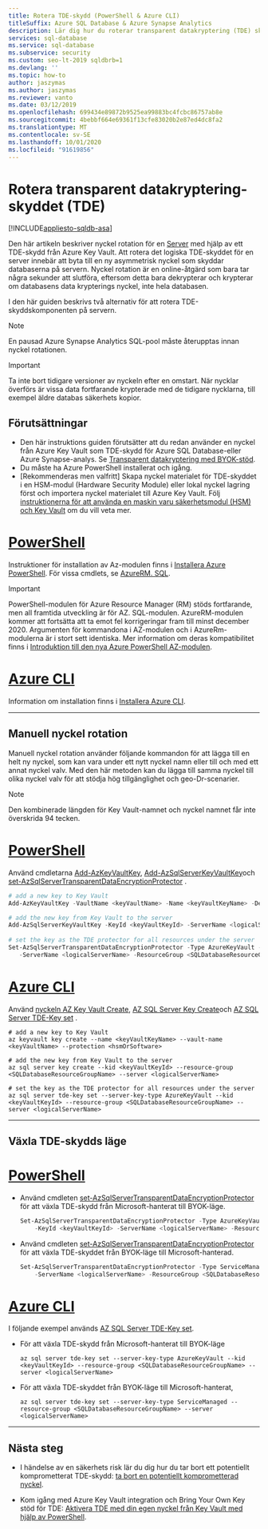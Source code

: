 ```yaml
---
title: Rotera TDE-skydd (PowerShell & Azure CLI)
titleSuffix: Azure SQL Database & Azure Synapse Analytics
description: Lär dig hur du roterar transparent datakryptering (TDE) skydd för en server i Azure som används av Azure SQL Database och Azure Synapse Analytics med PowerShell och Azure CLI.
services: sql-database
ms.service: sql-database
ms.subservice: security
ms.custom: seo-lt-2019 sqldbrb=1
ms.devlang: ''
ms.topic: how-to
author: jaszymas
ms.author: jaszymas
ms.reviewer: vanto
ms.date: 03/12/2019
ms.openlocfilehash: 699434e89872b9525ea99883bc4fcbc86757ab8e
ms.sourcegitcommit: 4bebbf664e69361f13cfe83020b2e87ed4dc8fa2
ms.translationtype: MT
ms.contentlocale: sv-SE
ms.lasthandoff: 10/01/2020
ms.locfileid: "91619856"
---
```

# <a name="rotate-the-transparent-data-encryption-tde-protector"></a>Rotera transparent datakryptering-skyddet (TDE)
[!INCLUDE[appliesto-sqldb-asa](../includes/appliesto-sqldb-asa.md)]


Den här artikeln beskriver nyckel rotation för en [Server](logical-servers.md) med hjälp av ett TDE-skydd från Azure Key Vault. Att rotera det logiska TDE-skyddet för en server innebär att byta till en ny asymmetrisk nyckel som skyddar databaserna på servern. Nyckel rotation är en online-åtgärd som bara tar några sekunder att slutföra, eftersom detta bara dekrypterar och krypterar om databasens data krypterings nyckel, inte hela databasen.

I den här guiden beskrivs två alternativ för att rotera TDE-skyddskomponenten på servern.

> [!NOTE]
> En pausad Azure Synapse Analytics SQL-pool måste återupptas innan nyckel rotationen.

> [!IMPORTANT]
> Ta inte bort tidigare versioner av nyckeln efter en omstart. När nycklar överförs är vissa data fortfarande krypterade med de tidigare nycklarna, till exempel äldre databas säkerhets kopior.

## <a name="prerequisites"></a>Förutsättningar

- Den här instruktions guiden förutsätter att du redan använder en nyckel från Azure Key Vault som TDE-skydd för Azure SQL Database-eller Azure Synapse-analys. Se [Transparent datakryptering med BYOK-stöd](transparent-data-encryption-byok-overview.md).
- Du måste ha Azure PowerShell installerat och igång.
- [Rekommenderas men valfritt] Skapa nyckel materialet för TDE-skyddet i en HSM-modul (Hardware Security Module) eller lokal nyckel lagring först och importera nyckel materialet till Azure Key Vault. Följ [instruktionerna för att använda en maskin varu säkerhetsmodul (HSM) och Key Vault](https://docs.microsoft.com/azure/key-vault/key-vault-get-started) om du vill veta mer.

# <a name="powershell"></a>[PowerShell](#tab/azure-powershell)

Instruktioner för installation av Az-modulen finns i [Installera Azure PowerShell](/powershell/azure/install-az-ps). För vissa cmdlets, se [AzureRM. SQL](https://docs.microsoft.com/powershell/module/AzureRM.Sql/).

> [!IMPORTANT]
> PowerShell-modulen för Azure Resource Manager (RM) stöds fortfarande, men all framtida utveckling är för AZ. SQL-modulen. AzureRM-modulen kommer att fortsätta att ta emot fel korrigeringar fram till minst december 2020.  Argumenten för kommandona i AZ-modulen och i AzureRm-modulerna är i stort sett identiska. Mer information om deras kompatibilitet finns i [Introduktion till den nya Azure PowerShell AZ-modulen](/powershell/azure/new-azureps-module-az).

# <a name="the-azure-cli"></a>[Azure CLI](#tab/azure-cli)

Information om installation finns i [Installera Azure CLI](/cli/azure/install-azure-cli).

* * *

## <a name="manual-key-rotation"></a>Manuell nyckel rotation

Manuell nyckel rotation använder följande kommandon för att lägga till en helt ny nyckel, som kan vara under ett nytt nyckel namn eller till och med ett annat nyckel valv. Med den här metoden kan du lägga till samma nyckel till olika nyckel valv för att stödja hög tillgänglighet och geo-Dr-scenarier.

> [!NOTE]
> Den kombinerade längden för Key Vault-namnet och nyckel namnet får inte överskrida 94 tecken.

# <a name="powershell"></a>[PowerShell](#tab/azure-powershell)

Använd cmdletarna [Add-AzKeyVaultKey](/powershell/module/az.keyvault/Add-AzKeyVaultKey), [Add-AzSqlServerKeyVaultKey](/powershell/module/az.sql/add-azsqlserverkeyvaultkey)och [set-AzSqlServerTransparentDataEncryptionProtector](/powershell/module/az.sql/set-azsqlservertransparentdataencryptionprotector) .

```powershell
# add a new key to Key Vault
Add-AzKeyVaultKey -VaultName <keyVaultName> -Name <keyVaultKeyName> -Destination <hardwareOrSoftware>

# add the new key from Key Vault to the server
Add-AzSqlServerKeyVaultKey -KeyId <keyVaultKeyId> -ServerName <logicalServerName> -ResourceGroup <SQLDatabaseResourceGroupName>
  
# set the key as the TDE protector for all resources under the server
Set-AzSqlServerTransparentDataEncryptionProtector -Type AzureKeyVault -KeyId <keyVaultKeyId> `
   -ServerName <logicalServerName> -ResourceGroup <SQLDatabaseResourceGroupName>
```

# <a name="the-azure-cli"></a>[Azure CLI](#tab/azure-cli)

Använd [nyckeln AZ Key Vault Create](/cli/azure/keyvault/key#az-keyvault-key-create), [AZ SQL Server Key Create](/cli/azure/sql/server/key#az-sql-server-key-create)och [AZ SQL Server TDE-Key set](/cli/azure/sql/server/tde-key#az-sql-server-tde-key-set) .

```azurecli
# add a new key to Key Vault
az keyvault key create --name <keyVaultKeyName> --vault-name <keyVaultName> --protection <hsmOrSoftware>

# add the new key from Key Vault to the server
az sql server key create --kid <keyVaultKeyId> --resource-group <SQLDatabaseResourceGroupName> --server <logicalServerName>

# set the key as the TDE protector for all resources under the server
az sql server tde-key set --server-key-type AzureKeyVault --kid <keyVaultKeyId> --resource-group <SQLDatabaseResourceGroupName> --server <logicalServerName>
```

* * *

## <a name="switch-tde-protector-mode"></a>Växla TDE-skydds läge

# <a name="powershell"></a>[PowerShell](#tab/azure-powershell)

- Använd cmdleten [set-AzSqlServerTransparentDataEncryptionProtector](/powershell/module/az.sql/set-azsqlservertransparentdataencryptionprotector) för att växla TDE-skydd från Microsoft-hanterat till BYOK-läge.

   ```powershell
   Set-AzSqlServerTransparentDataEncryptionProtector -Type AzureKeyVault `
       -KeyId <keyVaultKeyId> -ServerName <logicalServerName> -ResourceGroup <SQLDatabaseResourceGroupName>
   ```

- Använd cmdleten [set-AzSqlServerTransparentDataEncryptionProtector](/powershell/module/az.sql/set-azsqlservertransparentdataencryptionprotector) för att växla TDE-skyddet från BYOK-läge till Microsoft-hanterad.

   ```powershell
   Set-AzSqlServerTransparentDataEncryptionProtector -Type ServiceManaged `
       -ServerName <logicalServerName> -ResourceGroup <SQLDatabaseResourceGroupName>
   ```

# <a name="the-azure-cli"></a>[Azure CLI](#tab/azure-cli)

I följande exempel används [AZ SQL Server TDE-Key set](/powershell/module/az.sql/set-azsqlservertransparentdataencryptionprotector).

- För att växla TDE-skydd från Microsoft-hanterat till BYOK-läge

   ```azurecli
   az sql server tde-key set --server-key-type AzureKeyVault --kid <keyVaultKeyId> --resource-group <SQLDatabaseResourceGroupName> --server <logicalServerName>
   ```

- För att växla TDE-skyddet från BYOK-läge till Microsoft-hanterat,

   ```azurecli
   az sql server tde-key set --server-key-type ServiceManaged --resource-group <SQLDatabaseResourceGroupName> --server <logicalServerName>
   ```

* * *

## <a name="next-steps"></a>Nästa steg

- I händelse av en säkerhets risk lär du dig hur du tar bort ett potentiellt komprometterat TDE-skydd: [ta bort en potentiellt komprometterad nyckel](transparent-data-encryption-byok-remove-tde-protector.md).

- Kom igång med Azure Key Vault integration och Bring Your Own Key stöd för TDE: [Aktivera TDE med din egen nyckel från Key Vault med hjälp av PowerShell](transparent-data-encryption-byok-configure.md).
